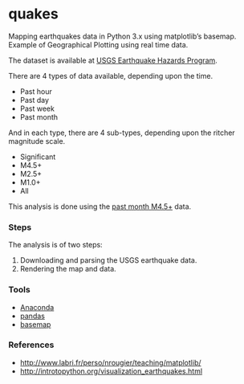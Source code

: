 # quakes

Mapping earthquakes data in Python 3.x using matplotlib’s basemap. Example of Geographical Plotting using real time data.

The dataset is available at [USGS Earthquake Hazards Program](https://earthquake.usgs.gov/earthquakes/feed/v1.0/csv.php). 

There are 4 types of data available, depending upon the time.
- Past hour
- Past day
- Past week
- Past month

And in each type, there are 4 sub-types, depending upon the ritcher magnitude scale.
- Significant
- M4.5+
- M2.5+
- M1.0+
- All

This analysis is done using the [past month M4.5+](https://earthquake.usgs.gov/earthquakes/feed/v1.0/summary/4.5_month.csv) data.

### Steps
The analysis is of two steps:
1. Downloading and parsing the USGS earthquake data.
2. Rendering the map and data.



### Tools 
- [Anaconda](https://docs.anaconda.com/)
- [pandas](https://github.com/pandas-dev/pandas)
- [basemap](https://github.com/matplotlib/basemap)

### References
- http://www.labri.fr/perso/nrougier/teaching/matplotlib/
- http://introtopython.org/visualization_earthquakes.html
